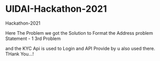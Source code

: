 # UIDAI-Hackathon-2021
Hackathon-2021

Here The Problem we got the Solution to Format the Address 
problem Statement - 1 
3rd Problem


and the KYC Api is used to Login and API Provide by u also used there.
 THank You...!
